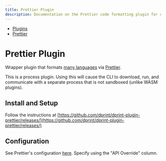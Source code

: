 ```yaml
---
title: Prettier Plugin
description: Documentation on the Prettier code formatting plugin for dprint.
---
```


<nav class="breadcrumb" aria-label="breadcrumbs">
  <ul>
    <li><a href="/plugins">Plugins</a></li>
    <li><a href="/plugins/prettier">Prettier</a></li>
  </ul>
</nav>

# Prettier Plugin

Wrapper plugin that formats [many languages](https://prettier.io/docs/en/index.html) via [Prettier](https://prettier.io).

<div class="message is-warning">
  <div class="message-body">
    This is a process plugin. Using this will cause the CLI to download, run, and communicate with a separate process that is not sandboxed (unlike WASM plugins).
  </div>
</div>

## Install and Setup

Follow the instructions at [https://github.com/dprint/dprint-plugin-prettier/releases/](https://github.com/dprint/dprint-plugin-prettier/releases/)

## Configuration

See Prettier's configuration [here](https://prettier.io/docs/en/options.html). Specify using the "API Override" column.
